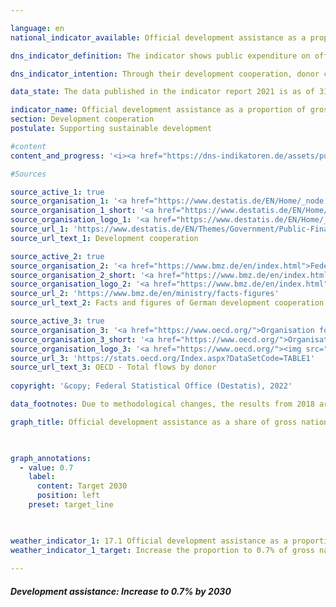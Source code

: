 ```yaml
---

language: en    
national_indicator_available: Official development assistance as a proportion of gross national income    

dns_indicator_definition: The indicator shows public expenditure on official development assistance (ODA) as a percentage of gross national income (GNI). Since 2018, it has been calculated using the grant-equivalent method.    

dns_indicator_intention: Through their development cooperation, donor countries play a role in reducing global poverty, preventing humanitarian need, safeguarding peace, achieving democracy, making globalisation fair and protecting the environment. To live up to that responsibility, the German Government has committed itself to the target, originally set by the UN General Assembly in 1970, of raising its ODA expenditure to 0.7% of its GNI. For the indicator maintained in the German Sustainable Development Strategy, the aim is to reach that target by the year 2030.    

data_state: The data published in the indicator report 2021 is as of 31.12.2020. The data shown on the DNS-Online-Platform is updated regularly, so that more current data may be available online than published in the indicator report 2021.    

indicator_name: Official development assistance as a proportion of gross national income    
section: Development cooperation    
postulate: Supporting sustainable development    

#content     
content_and_progress: '<i><a href="https://dns-indikatoren.de/assets/publications/reports/en/2021.pdf">Text from the Indicator Report 2021 </a></i><br>The data on which the indicator is based are the statistics on German official development assistance which are compiled by the Federal Statistical Office on behalf of the Federal Ministry for Economic Cooperation and Development. Whether a flow is counted as ODA is determined by guidelines issued by the OECD Development Assistance Committee (DAC). ODA comprises public funds spent in order to advance the economic and social development of developing countries. It primarily includes expenditure for financial and technical cooperation with developing countries, humanitarian aid and development-cooperation contributions to multilateral institutions such as the United Nations, the European Union, the World Bank or regional development banks. Under certain conditions, spending on peace missions, debt relief and certain items of development expenditure in the donor country – such as tuition costs for students from developing countries, domestic spending on refugees and funding for development-related research – can also be counted as ODA.<br>The DAC also defines the list of developing countries eligible for ODA. This includes the least developed countries (LDCs) as well as other countries with low and medium per capita GNI. As a rule, the list is updated every three years. Changes in the indicator may therefore be the result of one or more countries being added to or removed from the list.<br>In 2018, there was a change in the way ODA loans are evaluated, in that the previous net-flows principle was replaced by the grant-equivalent method. In this method, only the grant element of an ODA loan, once calculated, is counted as ODA. The intention behind the new methodology is to make ODA grants and ODA loans comparable.<br>As calculated using the new method, Germany’s ODA came to EUR 21.6 billion in 2019, slightly higher than the EUR 21.2 billion recorded for 2018. In both years, ODA accounted for 0.61% of Germany’s GNI. For comparison, net ODA spending (using the evaluation method that was standard until 2017) came to around EUR 21.5 billion in 2019. This represented a 1% drop from the previous year’s figure of EUR 21.8 billion.<br>On the international scale, in 2019 Germany was once again the second-largest contributor in absolute terms, after the United States and ahead of the UK (provisional figures). Germany’s ODA: GNI ration of 0.61% was higher than the average for EU members of the DAC, which was 0.48% according to the provisional figures. Germany had the sixth-highest ODA: GNI ratio among the 29 members of the DAC. According to the provisional figures for 2019, the international target of 0.7% was met by five DAC countries: Luxembourg, Norway, Sweden, Denmark and the UK.<br>In addition to official development cooperation, private funds are also provided by such organisations as churches, foundations and associations.<br>These chiefly take the form of contributions and donations. This private development cooperation, which does not affect the ODA figures, amounted to EUR 1.36 billion in 2019, the equivalent of a 0.04% share of GNI. Private direct investment in developing countries came to EUR 10.2 billion in 2019, according to the preliminary data.'    

#Sources    

source_active_1: true
source_organisation_1: '<a href="https://www.destatis.de/EN/Home/_node.html">Federal Statistical Office</a>'
source_organisation_1_short: '<a href="https://www.destatis.de/EN/Home/_node.html">Federal Statistical Office</a>'
source_organisation_logo_1: '<a href="https://www.destatis.de/EN/Home/_node.html"><img src="ttps://g205sdgs.github.io/sdg-indicators/public/logosEn/destatis.png" alt="Federal Statistical Office" title=" Click here to visit the homepage of the organizationFederal Statistical Office" style="height:60px; width:148px; border: transparent"/></a>'
source_url_1: 'https://www.destatis.de/EN/Themes/Government/Public-Finance/Development-Cooperation/_node.html'
source_url_text_1: Development cooperation

source_active_2: true
source_organisation_2: '<a href="https://www.bmz.de/en/index.html">Federal Ministry for Economic Cooperation and Development</a>'
source_organisation_2_short: '<a href="https://www.bmz.de/en/index.html">Federal Ministry for Economic Cooperation and Development</a>'
source_organisation_logo_2: '<a href="https://www.bmz.de/en/index.html"><img src="ttps://g205sdgs.github.io/sdg-indicators/public/logosEn/bmz.png" alt="Federal Ministry for Economic Cooperation and Development" title=" Click here to visit the homepage of the organizationFederal Ministry for Economic Cooperation and Development" style="height:60px; width:148px; border: transparent"/></a>'
source_url_2: 'https://www.bmz.de/en/ministry/facts-figures'
source_url_text_2: Facts and figures of German development cooperation

source_active_3: true
source_organisation_3: '<a href="https://www.oecd.org/">Organisation for Economic Co-operation and Development</a>'
source_organisation_3_short: '<a href="https://www.oecd.org/">Organisation for Economic Co-operation and Development</a>'
source_organisation_logo_3: '<a href="https://www.oecd.org/"><img src="ttps://g205sdgs.github.io/sdg-indicators/public/logosEn/oecd.png" alt="Organisation for Economic Co-operation and Development" title=" Click here to visit the homepage of the organizationOrganisation for Economic Co-operation and Development" style="height:60px; width:148px; border: transparent"/></a>'
source_url_3: 'https://stats.oecd.org/Index.aspx?DataSetCode=TABLE1'
source_url_text_3: OECD - Total flows by donor
    
copyright: '&copy; Federal Statistical Office (Destatis), 2022'    

data_footnotes: Due to methodological changes, the results from 2018 are only comparable with previous years to a limited extent.<br>• 2021 provisional data.    

graph_title: Official development assistance as a share of gross national income    

    

graph_annotations:
  - value: 0.7
    label:
      content: Target 2030
      position: left
    preset: target_line    

    

weather_indicator_1: 17.1 Official development assistance as a proportion of gross national income
weather_indicator_1_target: Increase the proportion to 0.7% of gross national income by 2030
    
---
```



<div>
  <div class="my-header">
    <h5>Development assistance: Increase to 0.7% by 2030
    </h5>
  </div>
  <div class="my-header-note">
  </div>
</div>